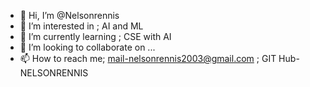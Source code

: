 - 👋 Hi, I’m @Nelsonrennis
- 👀 I’m interested in ; AI and ML
- 🌱 I’m currently learning ; CSE with AI
- 💞️ I’m looking to collaborate on ...
- 📫 How to reach me; mail-nelsonrennis2003@gmail.com
                    ; GIT Hub- NELSONRENNIS
                    

<!---
Nelsonrennis/Nelsonrennis is a ✨ special ✨ repository because its `README.md` (this file) appears on your GitHub profile.
You can click the Preview link to take a look at your changes.
--->
